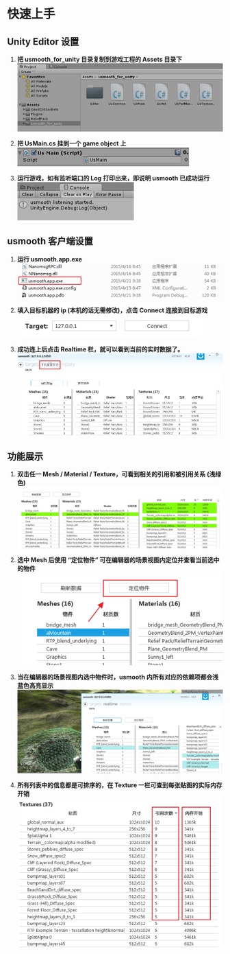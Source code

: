 
# 快速上手

## Unity Editor 设置

1. __把 usmooth_for_unity 目录复制到游戏工程的 Assets 目录下__  
    ![tut0](/docs/images/usmooth_tutor_00.png?raw=true)
      
2. __把 UsMain.cs 挂到一个 game object 上__  
    ![tut1](/docs/images/usmooth_tutor_01.png?raw=true)
      
3. __运行游戏，如有监听端口的 Log 打印出来，即说明 usmooth 已成功运行__  
    ![tut2](/docs/images/usmooth_tutor_02.png?raw=true)

## usmooth 客户端设置

1. __运行 usmooth.app.exe__   
    ![tut3](/docs/images/usmooth_tutor_03.png?raw=true)
      
2. __填入目标机器的 ip (本机的话无需修改)，点击 Connect 连接到目标游戏__  
    ![tut4](/docs/images/usmooth_tutor_04.png?raw=true)
      
3. __成功连上后点击 Realtime 栏，就可以看到当前的实时数据了。__  
    ![tut5](/docs/images/usmooth_tutor_05.png?raw=true)
      

## 功能展示

1. __双击任一 Mesh / Material / Texture，可看到相关的引用和被引用关系 (浅绿色)__   
    ![tut6](/docs/images/usmooth_tutor_06.png?raw=true)

2. __选中 Mesh 后使用 “定位物件” 可在编辑器的场景视图内定位并查看当前选中的物件__   
    ![tut7](/docs/images/usmooth_tutor_07.png?raw=true)

3. __当在编辑器的场景视图内选中物件时，usmooth 内所有对应的依赖项都会浅蓝色高亮显示__
    ![tut8](/docs/images/usmooth_tutor_08.png?raw=true)

4. __所有列表中的信息都是可排序的，在 Texture 一栏可查到每张贴图的实际内存开销__
    ![tut9](/docs/images/usmooth_tutor_09.png?raw=true)



